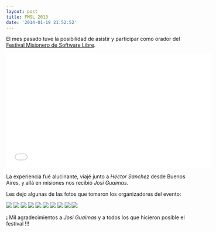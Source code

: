 ```yaml
---
layout: post
title: FMSL 2013
date: '2014-01-19 21:52:52'
---
```


El mes pasado tuve la posibilidad de asistir y participar como orador del [Festival Misionero de Software Libre](http://fmsl.com.ar/).

<iframe width="560" height="315" src="//www.youtube.com/embed/DyB948J38XY" frameborder="0" allowfullscreen></iframe>

La experiencia fué alucinante, viajé junto a *Héctor Sanchez* desde Buenos Aires, y allá en misiones nos recibió *Josi Guaimas*.

Les dejo algunas de las fotos que tomaron los organizadores del evento:

![](/images/2013/Dec/DSC_0722-1.jpg)
![](/images/2013/Dec/DSC_0606-1.jpg)
![](/images/2013/Dec/DSC_0734-1.jpg)
![](/images/2013/Dec/DSC_0620-1.jpg)
![](/images/2013/Dec/DSC_0351-1.jpg)
![](/images/2013/Dec/DSC_0542-2.jpg)
![](/images/2013/Dec/DSC_0488-1.jpg)
![](/images/2013/Dec/DSC_0691_19_11_45.jpg)
![](/images/2013/Dec/DSC_0407-1.jpg)
![](/images/2013/Dec/DSC_0648-1.jpg)

¡ Mil agradecimientos a *Josi Guaimas* y a todos los que hicieron posible el festival !!!